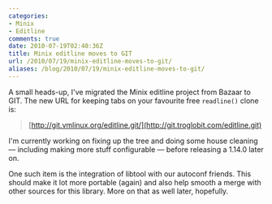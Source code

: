 ```yaml
---
categories:
- Minix
- Editline
comments: true
date: 2010-07-19T02:40:36Z
title: Minix editline moves to GIT
url: /2010/07/19/minix-editline-moves-to-git/
aliases: /blog/2010/07/19/minix-editline-moves-to-git/
---
```


A small heads-up, I've migrated the Minix editline project from Bazaar
to GIT.  The new URL for keeping tabs on your favourite free
`readline()` clone is:

> [http://git.vmlinux.org/editline.git/](http://git.troglobit.com/editline.git)

I'm currently working on fixing up the tree and doing some house
cleaning &mdash; including making more stuff configurable &mdash; before
releasing a 1.14.0 later on.

One such item is the integration of libtool with our autoconf friends.
This should make it lot more portable (again) and also help smooth a
merge with other sources for this library.  More on that as well later,
hopefully.
